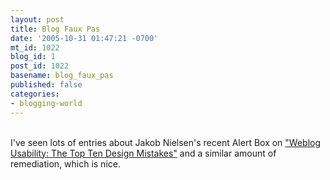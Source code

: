 ```yaml
---
layout: post
title: Blog Faux Pas
date: '2005-10-31 01:47:21 -0700'
mt_id: 1022
blog_id: 1
post_id: 1022
basename: blog_faux_pas
published: false
categories:
- blogging-world
---
```

<br />I've seen lots of entries about Jakob Nielsen's recent Alert Box on <a href="http://www.useit.com/alertbox/weblogs.html">"Weblog Usability: The Top Ten Design Mistakes"</a> and a similar amount of remediation, which is nice.<br /><br /><br />
